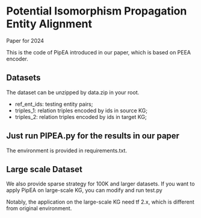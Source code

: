 # Potential Isomorphism Propagation Entity Alignment
Paper for 2024

This is the code of PipEA introduced in our paper, which is based on PEEA encoder.

## Datasets

The dataset can be unzipped by data.zip in your root.

* ref_ent_ids: testing entity pairs;
* triples_1: relation triples encoded by ids in source KG;
* triples_2: relation triples encoded by ids in target KG;


## Just run PIPEA.py for the results in our paper

The environment is provided in requirements.txt.

## Large scale Dataset

We also provide sparse strategy for 100K and larger datasets. If you want to apply PipEA on large-scale KG, you can modify and run test.py

Notably, the application on the large-scale KG need tf 2.x, which is different from original environment.
